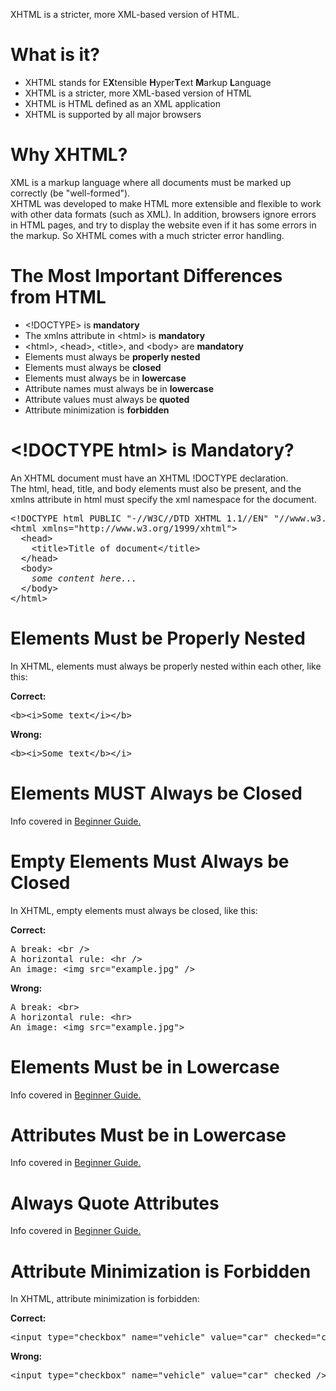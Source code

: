 XHTML is a stricter, more XML-based version of HTML.
<h1>What is it?</h1>
<ul>
  <li>XHTML stands for E<strong>X</strong>tensible <strong>H</strong>yper<strong>T</strong>ext <strong>M</strong>arkup <strong>L</strong>anguage</li>
  <li>XHTML is a stricter, more XML-based version of HTML</li>
  <li>XHTML is HTML defined as an XML application</li>
  <li>XHTML is supported by all major browsers</li>
</ul>
<h1>Why XHTML?</h1>
XML is a markup language where all documents must be marked up correctly (be "well-formed").
<br>
XHTML was developed to make HTML more extensible and flexible to work with other data formats (such as XML). In addition, browsers ignore errors in HTML pages, and try to display the website even if it has some errors in the markup. So XHTML comes with a much stricter error handling.
<h1>The Most Important Differences from HTML</h1>
<ul>
  <li>&lt;!DOCTYPE&gt; is <strong>mandatory</strong></li>
  <li>The xmlns attribute in &lt;html&gt; is <strong>mandatory</strong></li>
  <li>&lt;html&gt;, &lt;head&gt;, &lt;title&gt;, and &lt;body&gt; are <strong>mandatory</strong></li>
  <li>Elements must always be <b> properly nested</b></li>
  <li>Elements must always be <b>closed</b></li>
  <li>Elements must always be in <b>lowercase</b></li>
  <li>Attribute names must always be in <b>lowercase</b></li>
  <li>Attribute values must always be <b>quoted</b></li>
  <li>Attribute minimization is <b>forbidden</b></li>
</ul>
<h1>&lt;!DOCTYPE html&gt; is Mandatory?</h1>
An XHTML document must have an XHTML !DOCTYPE declaration.
<br>
The html, head, title, and body elements must also be present, and the xmlns attribute in html must specify the xml namespace for the document.
<pre>
&lt;!DOCTYPE html PUBLIC "-//W3C//DTD XHTML 1.1//EN" "//www.w3.org/TR/xhtml11/DTD/xhtml11.dtd"&gt;
&lt;html xmlns="http://www.w3.org/1999/xhtml"&gt;
  &lt;head&gt;
    &lt;title&gt;Title of document&lt;/title&gt;
  &lt;/head&gt;
  &lt;body&gt;
    <i>some content here...</i>
  &lt;/body&gt;
&lt;/html&gt;
</pre>
<h1>Elements Must be Properly Nested</h1>
In XHTML, elements must always be properly nested within each other, like this:
<p></p>
<b>Correct:</b>
<pre>&lt;b&gt;&lt;i&gt;Some text&lt;/i&gt;&lt;/b&gt;</pre>
<b>Wrong:</b>
<pre>&lt;b&gt;&lt;i&gt;Some text&lt;/b&gt;&lt;/i&gt;</pre>
<h1>Elements MUST Always be Closed</h1>
Info covered in <a href="BeginnerGuide.md#Close-all-elements">Beginner Guide.</a>
<h1>Empty Elements Must Always be Closed</h1>
In XHTML, empty elements must always be closed, like this:
<p></p>
<b>Correct:</b>
<pre>
A break: &lt;br /&gt;
A horizontal rule: &lt;hr /&gt;
An image: &lt;img src="example.jpg" /&gt;
</pre>
<b>Wrong:</b>
<pre>
A break: &lt;br&gt;
A horizontal rule: &lt;hr&gt;
An image: &lt;img src="example.jpg"&gt;
</pre>
<h1>Elements Must be in Lowercase</h1>
Info covered in <a href="BeginnerGuide.md#Lowercase-Elements">Beginner Guide.</a>
<h1>Attributes Must be in Lowercase</h1>
Info covered in <a href="BeginnerGuide.md#Lowercase-Attributes">Beginner Guide.</a>
<h1>Always Quote Attributes</h1>
Info covered in <a href="BeginnerGuide.md#Always-Quote-Attributes">Beginner Guide.</a>
<h1>Attribute Minimization is Forbidden</h1>
In XHTML, attribute minimization is forbidden:
<p></p>
<b>Correct:</b>
<pre>&lt;input type="checkbox" name="vehicle" value="car" checked="checked" /&gt;</pre>
<b>Wrong:</b>
<pre>&lt;input type="checkbox" name="vehicle" value="car" checked /&gt;</pre>
